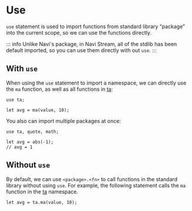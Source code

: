 # Use

`use` statement is used to import functions from standard library “package” into the current scope, so we can use the functions directly.

::: info
Unlike Navi's package, in Navi Stream, all of the stdlib has been default imported, so you can use them directly with out `use`.
:::

## With `use`

When using the `use` statement to import a namespace, we can directly use the `ma` function, as well as all functions in [ta]:

```nvs
use ta;

let avg = ma(value, 10);
```

You also can import multiple packages at once:

```nvs
use ta, quote, math;

let avg = abs(-1);
// avg = 1
```

## Without `use`

By default, we can use `<package>.<fn>` to call functions in the standard library without using `use`. For example, the following statement calls the `ma` function in the [ta] namespace.

```nvs
let avg = ta.ma(value, 10);

```

[ta]: ../../stdlib/ta.md
